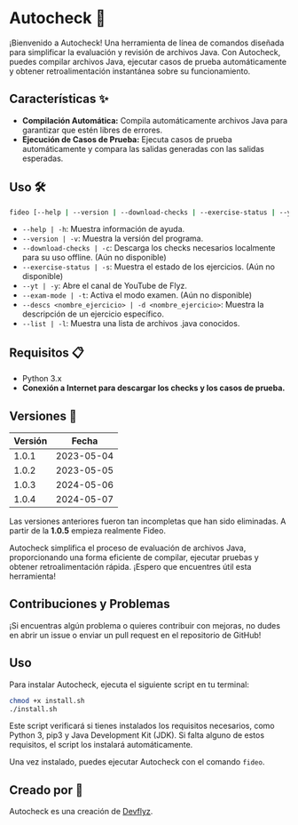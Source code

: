 # Autocheck 🚀

¡Bienvenido a Autocheck! Una herramienta de línea de comandos diseñada para simplificar la evaluación y revisión de archivos Java. Con Autocheck, puedes compilar archivos Java, ejecutar casos de prueba automáticamente y obtener retroalimentación instantánea sobre su funcionamiento.

## Características ✨

- **Compilación Automática:** Compila automáticamente archivos Java para garantizar que estén libres de errores.
- **Ejecución de Casos de Prueba:** Ejecuta casos de prueba automáticamente y compara las salidas generadas con las salidas esperadas.
## Uso 🛠️

```bash
fideo [--help | --version | --download-checks | --exercise-status | --yt | --exam-mode]
```

- `--help | -h`: Muestra información de ayuda.
- `--version | -v`: Muestra la versión del programa.
- `--download-checks | -c`: Descarga los checks necesarios localmente para su uso offline. (Aún no disponible)
- `--exercise-status | -s`: Muestra el estado de los ejercicios. (Aún no disponible)
- `--yt | -y`: Abre el canal de YouTube de Flyz.
- `--exam-mode | -t`: Activa el modo examen. (Aún no disponible)
- `--descs <nombre_ejercicio> | -d <nombre_ejercicio>`: Muestra la descripción de un ejercicio específico.
- `--list | -l`: Muestra una lista de archivos .java conocidos.
 

## Requisitos 📋

- Python 3.x
- **Conexión a Internet para descargar los checks y los casos de prueba.**

## Versiones 🔄

| Versión | Fecha     |
|---------|-----------|
| 1.0.1   | 2023-05-04|
| 1.0.2   | 2023-05-05|
| 1.0.3   | 2024-05-06|
| 1.0.4   | 2024-05-07|

Las versiones anteriores fueron tan incompletas que han sido eliminadas. A partir de la **1.0.5** empieza realmente Fideo.

Autocheck simplifica el proceso de evaluación de archivos Java, proporcionando una forma eficiente de compilar, ejecutar pruebas y obtener retroalimentación rápida. ¡Espero que encuentres útil esta herramienta!


## Contribuciones y Problemas

¡Si encuentras algún problema o quieres contribuir con mejoras, no dudes en abrir un issue o enviar un pull request en el repositorio de GitHub!

## Uso

Para instalar Autocheck, ejecuta el siguiente script en tu terminal:

```bash
chmod +x install.sh
./install.sh
```

Este script verificará si tienes instalados los requisitos necesarios, como Python 3, pip3 y Java Development Kit (JDK). Si falta alguno de estos requisitos, el script los instalará automáticamente.

Una vez instalado, puedes ejecutar Autocheck con el comando `fideo`.

## Creado por 🌟
Autocheck es una creación de [Devflyz](https://github.com/devflyz).
